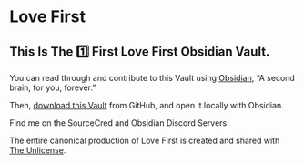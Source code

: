 # Love First

## This Is The 1️⃣ First Love First Obsidian Vault.

You can read through and contribute to this Vault using [Obsidian](https://obsidian.md/), “A second brain, for you, forever.”

Then, [download this Vault](https://github.com/KuraFire/lovefirst) from GitHub, and open it locally with Obsidian.

Find me on the SourceCred and Obsidian Discord Servers.

The entire canonical production of Love First is created and shared with [The Unlicense](https://choosealicense.com/licenses/unlicense/).


